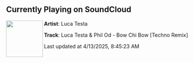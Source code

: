 ## Currently Playing on SoundCloud

[<img align="left" width="100" src="https://i1.sndcdn.com/artworks-id9AKuRcSqsEQTTo-Gmw8YA-t500x500.png">](https://soundcloud.com/lucatestamusic/bow-chi-bow-hypertechno)

**Artist**: Luca Testa 

**Track**: Luca Testa & Phil Od - Bow Chi Bow [Techno Remix]

Last updated at 4/13/2025, 8:45:23 AM
